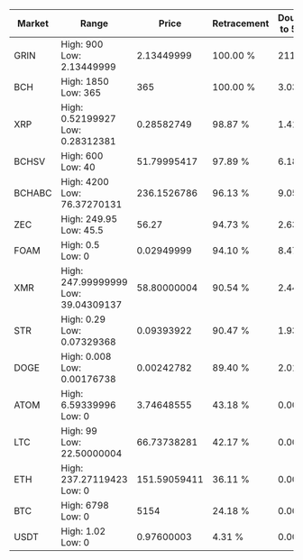| Market | Range | Price| Retracement | Doubles to 50% |
| --- | --- | --- | --- | --- |
| GRIN | High: 900<br />Low: 2.13449999 | 2.13449999 | 100.00 % | 211.32 |
| BCH | High: 1850<br />Low: 365 | 365 | 100.00 % | 3.03 |
| XRP | High: 0.52199927<br />Low: 0.28312381 | 0.28582749 | 98.87 % | 1.41 |
| BCHSV | High: 600<br />Low: 40 | 51.79995417 | 97.89 % | 6.18 |
| BCHABC | High: 4200<br />Low: 76.37270131 | 236.1526786 | 96.13 % | 9.05 |
| ZEC | High: 249.95<br />Low: 45.5 | 56.27 | 94.73 % | 2.63 |
| FOAM | High: 0.5<br />Low: 0 | 0.02949999 | 94.10 % | 8.47 |
| XMR | High: 247.99999999<br />Low: 39.04309137 | 58.80000004 | 90.54 % | 2.44 |
| STR | High: 0.29<br />Low: 0.07329368 | 0.09393922 | 90.47 % | 1.93 |
| DOGE | High: 0.008<br />Low: 0.00176738 | 0.00242782 | 89.40 % | 2.01 |
| ATOM | High: 6.59339996<br />Low: 0 | 3.74648555 | 43.18 % | 0.00 |
| LTC | High: 99<br />Low: 22.50000004 | 66.73738281 | 42.17 % | 0.00 |
| ETH | High: 237.27119423<br />Low: 0 | 151.59059411 | 36.11 % | 0.00 |
| BTC | High: 6798<br />Low: 0 | 5154 | 24.18 % | 0.00 |
| USDT | High: 1.02<br />Low: 0 | 0.97600003 | 4.31 % | 0.00 |
